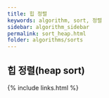 ```yaml
---
title: 힙 정렬
keywords: algorithm, sort, 정렬
sidebar: algorithm_sidebar
permalink: sort_heap.html
folder: algorithms/sorts
---
```


## 힙 정렬(heap sort)


{% include links.html %}
